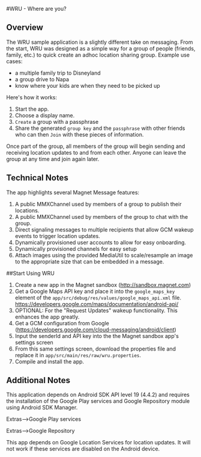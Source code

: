 #WRU - Where are you?

## Overview
The WRU sample application is a slightly different take on messaging.  From the start, WRU was designed as a simple way for a group of people (friends, family, etc.) to quick create an adhoc location sharing group.  Example use cases:

* a multiple family trip to Disneyland 
* a group drive to Napa
* know where your kids are when they need to be picked up

Here's how it works:

  1.  Start the app.
  2.  Choose a display name.
  3.  `Create` a group with a passphrase
  4.  Share the generated `group key` and the `passphrase` with other friends who can then `Join` with these pieces of information.

Once part of the group, all members of the group will begin sending and receiving location updates to and from each other.  Anyone can leave the group at any time and join again later. 

## Technical Notes
The app highlights several Magnet Message features:

1. A public MMXChannel used by members of a group to publish their locations.
2. A public MMXChannel used by members of the group to chat with the group.
3. Direct signaling messages to multiple recipients that allow GCM wakeup events to trigger location updates. 
4. Dynamically provisioned user accounts to allow for easy onboarding.
5. Dynamically provisioned channels for easy setup
6. Attach images using the provided MediaUtil to scale/resample an image to the appropriate size that can be embedded in a message.

##Start Using WRU
1.  Create a new app in the Magnet sandbox (http://sandbox.magnet.com)
2.  Get a Google Maps API key and place it into the `google_maps_key` element of the `app/src/debug/res/values/google_maps_api.xml` file.  https://developers.google.com/maps/documentation/android-api/
3.  OPTIONAL: For the "Request Updates" wakeup functionality.  This enhances the app greatly.
  1. Get a GCM configuration from Google (https://developers.google.com/cloud-messaging/android/client)
  2. Input the senderId and API key into the the Magnet sandbox app's settings screen
  3.  From this same settings screen, download the properties file and replace it in `app/src/main/res/raw/wru.properties`.
4.  Compile and install the app.  

## Additional Notes
This application depends on Android SDK API level 19 (4.4.2) and requires the installation of the Google Play services and Google Repository module using Android SDK Manager.

Extras-->Google Play services

Extras-->Google Repository

This app depends on Google Location Services for location updates.  It will not work if these services are disabled on the Android device.


